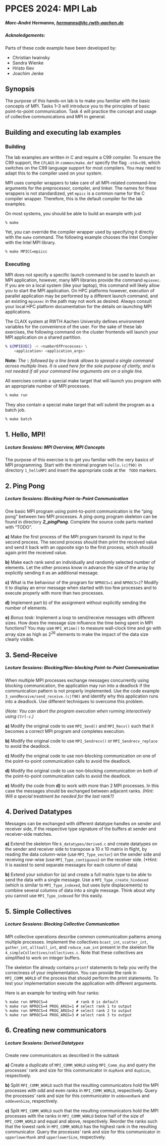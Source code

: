 # PPCES 2024: MPI Lab

##### Marc-André Hermanns, [hermanns@itc.rwth-aachen.de](mailto:hermanns@itc.rwth-aachen.de)

##### Acknoledgements:

Parts of these code example have been developed by:
- Christian Iwainsky
- Sandra Wienke
- Hristo Iliev
- Joachim Jenke

## Synopsis

The purpose of this hands-on lab is to make you familiar with the basic concepts of MPI. Tasks 1–3 will introduce you to the principles of basic point-to-point communication. Task 4 will practice the concept and usage of collective communications and MPI in general.

## Building and executing lab examples

### Building

The lab examples are written in C and require a C99 compiler. To ensure the C99 support, the `CFLAGS` in `common/make.def` specify the flag `-std=c99`, which switches on the C99 language support for most compilers. You may need to adapt this to the compiler used on your system.

MPI uses compiler wrappers to take care of all MPI-related command-line arguments for the preprocessor, compiler, and linker. The names for these wrappers is not standardized, yet `mpicc` is a common name for the C compiler wrapper. Therefore, this is the default compiler for the lab examples.

On most systems, you should be able to build an example with just

```shell
% make
```

Yet, you can override the compiler wrapper used by specifying it directly with the
`make` command. The following example chooses the Intel Compiler with the Intel MPI library.

```shell
% make MPICC=mpiicc
```

### Executing

MPI does not specify a specific launch command to be used to launch an MPI application, however, many MPI libraries provide the command `mpiexec`. If you are on a local system (like your laptop), this command will likely allow you to start the MPI application. On HPC platforms however, execution of parallel application may be performed by a different launch command, and an existing `mpiexec` in the path may not work as desired. Always consult your local HPC platform documentation for the details on launching MPI applications.

The CLAIX system at RWTH Aachen University defines environment variables for the convenience of the user. For the sake of these lab exercises, the following command on the cluster frontends will launch your MPI application on a shared partition.

```sh
% ${MPIEXEC} -n <numberOfProcesses> \
    <application> <application_args>
```

**Note:** *The `\` followed by a line break allows to spread a single command across multiple lines. It is used here for the sole purpose of clarity, and is not needed if all your command line arguments are on a single line.*

All exercises contain a special make target that will launch you program with an appropriate number of MPI processes.
```sh
% make run
```

They also contain a special make target that will submit the program as a batch job.
```sh
% make batch
```

## 1. Hello, MPI!

##### Lecture Sessions: MPI Overview, MPI Concepts

The purpose of this exercise is to get you familiar with the very basics of MPI programming. Start with the minimal program `hello.(c|f90)` in directory `1_helloMPI` and insert the appropriate code at the ` TODO` markers.

## 2. Ping Pong

##### Lecture Sessions: Blocking Point-to-Point Communication

One basic MPI program using point-to-point communication is the “ping pong” between two MPI processes. A ping-pong program skeleton can be found in directory ***2_pingPong***. Complete the source code parts marked with “TODO”.

**a)** Make the first process of the MPI program transmit its input to the second process. The second process should then print the received value and send it back with an opposite sign to the first process, which should again print the received value.

**b)** Make each rank send an individually and randomly selected number of elements. Let the other process know in advance the size of the array by explicitly sending it as an additional message.

**c)** What is the behaviour of the program for `NPROCS=1` and `NPROCS>2`? Modify it to display an error message when started with too few processes and to execute properly with more than two processes.

**d)** Implement part b) of the assignment without explicitly sending the number of elements.

**e)** *Bonus task:* Implement a loop to send/receive messages with different sizes. How does the message size influence the time being spent in MPI functions? You may use `MPI_Wtime()` to measure wall-clock time and go with array size as high as 2<sup>26</sup> elements to make the impact of the data size clearly visible.

## 3. Send-Receive

##### Lecture Sessions: Blocking/Non-blocking Point-to-Point Communication

When multiple MPI processes exchange messages concurrently using blocking communication, the application may run into a deadlock if the communication pattern is not properly implemented. Use the code example `3_sendReceive/send_receive.(c|f90)` and identify why this application runs into a deadlock. Use different techniques to overcome this problem.

(*Note: You can abort the program execution when running interactively using `Ctrl-c`.)*

**a)** Modify the original code to use `MPI_Send()` and `MPI_Recv()` such that it becomes a correct MPI program and completes execution.

**b)** Modify the original code to use `MPI_Sendrecv()` or `MPI_Sendrecv_replace` to avoid the deadlock.

**c)** Modify the original code to use non-blocking communication on one of the point-to-point communication calls to avoid the deadlock.

**d)** Modify the original code to use non-blocking communication on both of the point-to-point communication calls to avoid the deadlock.

**e)** Modify the code from **d)**  to work with more than 2 MPI processes. In this case the messages should be exchanged between adjacent ranks.
*(Hint: Will a special treatment be needed for the last rank?)*

## 4. Derived Datatypes

Messages can be exchanged with different datatype handles on sender and receiver side, if the respective type signature of the buffers at sender and receiver-side matches.

**a)** Extend the skeleton file `6_datatypes/derived.c` and create datatypes on the sender and receiver side to transpose a 10 x 10 matrix in flight, by reading the data column-wise (use `MPI_Type_vector`) on the sender side and receiving row-wise (use `MPI_Type_contiguous`) on the receiver side.
(*Hint: It is easiest to send separate messages for each column of data)

**b)** Extend your solution for (a) and create a full matrix type to be able to send the data with a single message. Use a `MPI_Type_create_hindexed` (which is similar to `MPI_Type_indexed`, but uses byte displacements) to combine several columns of data into a single message. Think about why you cannot use `MPI_Type_indexed` for this easily.
## 5. Simple Collectives
##### Lecture Sessions: Blocking Collective Communication

MPI collective operations describe common communication patterns among multiple processes. Implement the collectives `bcast_int`, `scatter_int`, `gather_int`, `alltoall_int`, and `reduce_sum_int` present in the skeleton file `4_simpleCollectives/collectives.c`. Note that these collectives are simplified to work on integer buffers.

The skeleton file already contains `printf` statements to help you verify the correctness of your implementation. You can provide the rank in `MPI_COMM_WORLD` of the process that should perform the print statements. To test your implementation execute the application with different arguments.

Here is an example for testing with four ranks:

```shell
% make run NPROCS=4             # rank 0 is default
% make run NPROCS=4 PROG_ARGS=1 # select rank 1 to output
% make run NPROCS=4 PROG_ARGS=2 # select rank 2 to output
% make run NPROCS=4 PROG_ARGS=3 # select rank 3 to output
```

## 6. Creating new communicators
##### Lecture Sessions: Derived Datatypes

Create new communicators as described in the subtask

**a)** Create a duplicate of `MPI_COMM_WORLD` using `MPI_Comm_dup` and query the processes' rank and size for this communicator in `dupRank` and `dupSize`, respectively.

**b)** Split `MPI_COMM_WORLD` such that the resulting communicators hold the MPI processes with odd and even ranks in `MPI_COMM_WORLD`, respectively. Query the processes' rank and size for this communicator in `oddevenRank` and `oddevenSize`, respectively.

**c)** Split `MPI_COMM_WORLD` such that the resulting communicators hold the MPI processes with the ranks in `MPI_COMM_WORLD` below half of the size of `MPI_COMM_WORLD` and equal and above, respectively. Reorder the ranks such that the lowest rank in `MPI_COMM_WORLD` has the highest rank in the resulting communicator. Query the processes' rank and size for this communicator in `upperlowerRank` and `upperlowerSize`, respectively.
